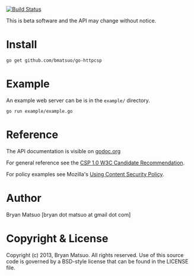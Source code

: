 [godoc.org]: http://godoc.org/github.com/bmatsuo/go-httpcsp/

[![Build Status](https://travis-ci.org/bmatsuo/go-httpcsp.png?branch=master)](https://travis-ci.org/bmatsuo/go-httpcsp)

This is beta software and the API may change without notice.

Install
=======

    go get github.com/bmatsuo/go-httpcsp

Example
=======

An example web server can be is in the `example/` directory.

    go run example/example.go

Reference
=========

The API documentation is visible on [godoc.org][godoc.org]

For general reference see the
[CSP 1.0 W3C Candidate Recommendation](http://www.w3.org/TR/CSP).

For policy examples see Mozilla's
[Using Content Security Policy](https://developer.mozilla.org/en-US/docs/Security/CSP/Using_Content_Security_Policy).

Author
======

Bryan Matsuo [bryan dot matsuo at gmail dot com]

Copyright & License
===================

Copyright (c) 2013, Bryan Matsuo.
All rights reserved.
Use of this source code is governed by a BSD-style license that can be
found in the LICENSE file.
